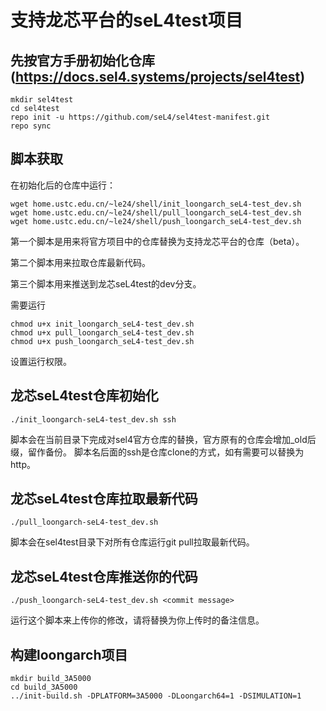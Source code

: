 # 支持龙芯平台的seL4test项目
## 先按官方手册初始化仓库(https://docs.sel4.systems/projects/sel4test)
``` shell
mkdir sel4test
cd sel4test
repo init -u https://github.com/seL4/sel4test-manifest.git
repo sync
```
## 脚本获取
在初始化后的仓库中运行：
``` shell
wget home.ustc.edu.cn/~le24/shell/init_loongarch_seL4-test_dev.sh
wget home.ustc.edu.cn/~le24/shell/pull_loongarch_seL4-test_dev.sh
wget home.ustc.edu.cn/~le24/shell/push_loongarch_seL4-test_dev.sh
```
第一个脚本是用来将官方项目中的仓库替换为支持龙芯平台的仓库（beta）。

第二个脚本用来拉取仓库最新代码。

第三个脚本用来推送到龙芯seL4test的dev分支。

需要运行
``` shell
chmod u+x init_loongarch_seL4-test_dev.sh
chmod u+x pull_loongarch_seL4-test_dev.sh
chmod u+x push_loongarch_seL4-test_dev.sh
```
设置运行权限。
## 龙芯seL4test仓库初始化
``` shell
./init_loongarch-seL4-test_dev.sh ssh
```
脚本会在当前目录下完成对sel4官方仓库的替换，官方原有的仓库会增加_old后缀，留作备份。
脚本名后面的ssh是仓库clone的方式，如有需要可以替换为http。
## 龙芯seL4test仓库拉取最新代码
``` shell
./pull_loongarch-seL4-test_dev.sh
```
脚本会在sel4test目录下对所有仓库运行git pull拉取最新代码。

## 龙芯seL4test仓库推送你的代码
``` shell
./push_loongarch-seL4-test_dev.sh <commit message>
```
运行这个脚本来上传你的修改，请将<commit message>替换为你上传时的备注信息。


##  构建loongarch项目

```
mkdir build_3A5000
cd build_3A5000
../init-build.sh -DPLATFORM=3A5000 -DLoongarch64=1 -DSIMULATION=1
```
